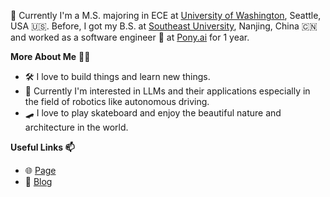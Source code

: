 🌱 Currently I'm a M.S. majoring in ECE at [University of Washington](https://www.washington.edu/), Seattle, USA 🇺🇸. Before, I got my B.S. at [Southeast University](https://www.seu.edu.cn/), Nanjing, China 🇨🇳 and worked as a software engineer 🚗 at [Pony.ai](https://www.pony.ai/) for 1 year.

<strong>More About Me</strong> 👨‍💻
* 🛠️ I love to build things and learn new things.
* 🤖 Currently I'm interested in LLMs and their applications especially in the field of robotics like autonomous driving.
* 🛹 I love to play skateboard and enjoy the beautiful nature and architecture in the world.

<strong>Useful Links 📫</strong>
* 🌐 [Page](http://huapengzhou.com)
* 📝 [Blog](http://blog.huapengzhou.com/) 

